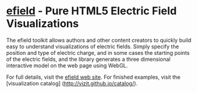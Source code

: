 [efield](http://vizit.github.io/efield/) - Pure HTML5 Electric Field Visualizations
====================================================================================================

The efield toolkit allows authors and other content creators to quickly build 
easy to understand visualizations of electric fields. Simply specify the position
and type of electric charge, and in some cases the starting points of the
electric fields, and the library generates a three dimensional interactive
model on the web page using WebGL.

For full details, visit the [efield web site](http://vizit.github.io/efield/).
For finished examples, visit the [visualization catalog] (http://vizit.github.io/catalog/).




